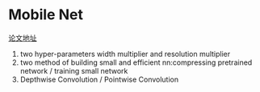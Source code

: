 # Mobile Net

[论文地址](https://arxiv.org/abs/1704.04861)


1. two hyper-parameters width multiplier and resolution multiplier 
2. two method of building small and efficient nn:compressing pretrained network / training small network  
3. Depthwise Convolution / Pointwise Convolution
